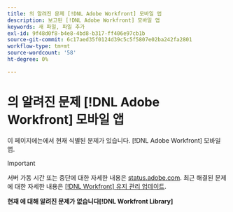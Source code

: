 ```yaml
---
title: 의 알려진 문제 [!DNL Adobe Workfront] 모바일 앱
description: 보고된 [!DNL Adobe Workfront] 모바일 앱
keywords: 새 파일, 파일 추가
exl-id: 9f48d0f8-b4e8-4bd8-b317-ff406e97cb1b
source-git-commit: 6c17aed35f0124d39c5c5f5807e02ba242fa2801
workflow-type: tm+mt
source-wordcount: '58'
ht-degree: 0%

---
```


# 의 알려진 문제 [!DNL Adobe Workfront] 모바일 앱

이 페이지에는에서 현재 식별된 문제가 있습니다. [!DNL Adobe Workfront] 모바일 앱.

>[!IMPORTANT]
>
>서버 가동 시간 또는 중단에 대한 자세한 내용은 [status.adobe.com](https://status.adobe.com). 최근 해결된 문제에 대한 자세한 내용은 [[!DNL Workfront] 유지 관리 업데이트](../maintenance/current-updates.md).

**현재 에 대해 알려진 문제가 없습니다[!DNL Workfront Library]**

<!--

## Current Issues

|Issue  |Last Modified   | 
|---|---|
|Issue text  | YYYY/MM/DD  | 

-->
